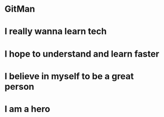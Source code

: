 # GitMan
# I really wanna learn tech
# I hope to understand and learn faster
# I believe in myself to be a great person
# I am a hero
